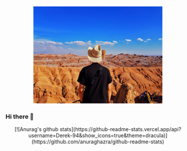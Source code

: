 <p align="center"><img src="./img/Uyuni.jpg" height="70%" width="70%"></p>

### Hi there 👋
<p align="center">[![Anurag's github stats](https://github-readme-stats.vercel.app/api?username=Derek-94&show_icons=true&theme=dracula)](https://github.com/anuraghazra/github-readme-stats)</p>
